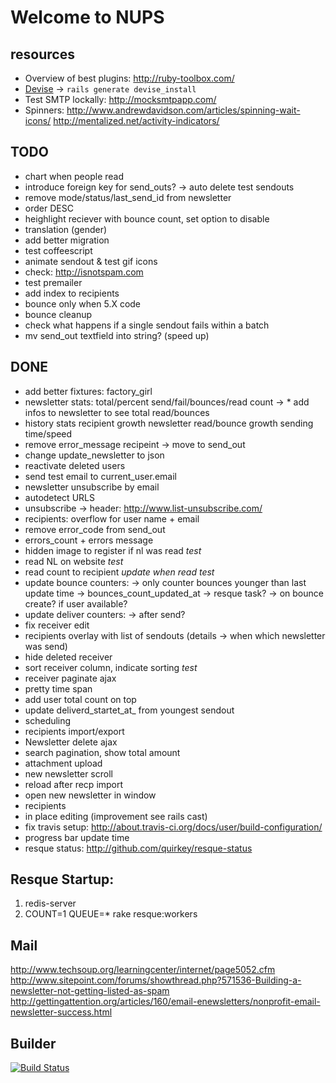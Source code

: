 # Welcome to NUPS

## resources

  * Overview of best plugins: http://ruby-toolbox.com/
  * [Devise](http://github.com/plataformatec/devise) -> `rails generate devise_install`
  * Test SMTP lockally: http://mocksmtpapp.com/
  * Spinners:
      http://www.andrewdavidson.com/articles/spinning-wait-icons/
      http://mentalized.net/activity-indicators/

## TODO
  * chart when people read
  * introduce foreign key for send_outs? -> auto delete test sendouts
  * remove  mode/status/last_send_id from newsletter
  * order DESC
  * heighlight reciever with bounce count, set option to disable
  * translation (gender)
  * add better migration
  * test coffeescript
  * animate sendout & test gif icons
  * check: http://isnotspam.com
  * test premailer
  * add index to recipients
  * bounce only when 5.X code
  * bounce cleanup
  * check what happens if a single sendout fails within a batch
  * mv send_out textfield into string? (speed up)

## DONE
 * add better fixtures: factory_girl
 * newsletter stats: total/percent send/fail/bounces/read count
   ->   * add infos to newsletter to see total read/bounces
 * history stats
     recipient growth
     newsletter read/bounce growth
     sending time/speed
  * remove error_message recipeint -> move to send_out
  * change update_newsletter to json
  * reactivate deleted users
  * send test email to current_user.email
  * newsletter unsubscribe by email
  * autodetect URLS
  * unsubscribe ->
    header:  http://www.list-unsubscribe.com/
  * recipients: overflow for user name + email
  * remove error_code from send_out
  * errors_count + errors message
  * hidden image to register if nl was read *test*
  * read NL on website *test*
  * read count to recipient *update when read* *test*
  * update bounce counters:
     -> only counter bounces younger than last update time -> bounces_count_updated_at
     -> resque task?
     -> on bounce create? if user available?
  * update deliver counters:
      -> after send?
  * fix receiver edit
  * recipients overlay with list of sendouts (details -> when which newsletter was send)
  * hide deleted receiver
  * sort receiver column, indicate sorting *test*
  * receiver paginate ajax
  * pretty time span
  * add user total count on top
  * update deliverd_startet_at_ from youngest sendout
  * scheduling
  * recipients import/export
  * Newsletter delete ajax
  * search pagination, show total amount
  * attachment upload
  * new newsletter scroll
  * reload after recp import
  * open new newsletter in window
  * recipients
  * in place editing (improvement see rails cast)
  * fix travis setup: http://about.travis-ci.org/docs/user/build-configuration/
  * progress bar update time
  * resque status: http://github.com/quirkey/resque-status

## Resque Startup:

  1. redis-server
  2. COUNT=1 QUEUE=* rake resque:workers

## Mail
  http://www.techsoup.org/learningcenter/internet/page5052.cfm
  http://www.sitepoint.com/forums/showthread.php?571536-Building-a-newsletter-not-getting-listed-as-spam
  http://gettingattention.org/articles/160/email-enewsletters/nonprofit-email-newsletter-success.html

## Builder
[![Build Status](https://secure.travis-ci.org/rngtng/nups.png)](http://travis-ci.org/rngtng/nups)
